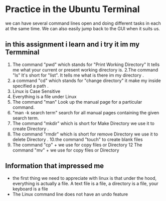 # Practice in the Ubuntu Terminal
 we can have several command lines open and doing different tasks in each at the same time. We can also easily jump back to the GUI when it suits us.

## in this assignment i learn and i try it im my Termminal 
1. The command  "pwd" which stands for "Print Working Directory"  It tells me what your current or present working directory is.
2.The command  "ls" It's short for "list". It tells me what is there im my directory .
3. a command "cd" which stands for "change directory" it make my inside specified a path . 
4. Linux is Case Sensitive
5. Everything is a file under Linux
6. The command "man" Look up the manual page for a particular command.
7. "man -k search term" search for all manual pages containing the given search term. 
8. The command "mkdir" which is short for Make Directory we use it to create Directory .
9. The command "rmdir" which is short for remove Directory we use it to delete Directory .
10.the command "touch" to create blank files 
11. The command "cp" + <source> <destination> we use for copy files or Directory 
12 The command "mv" + <source> <destination> we use for copy files or Directory 
  
## Information that impressed me 
* the first thing we need to appreciate with linux is that under the hood, everything is actually a file. A text file is a file, a directory is a file, your keyboard is a file
* The Linux command line does not have an undo feature
